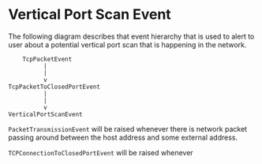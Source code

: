 # Vertical Port Scan Event

The following diagram describes that event hierarchy that is used to alert to user about a potential vertical port scan that is happening in the network.

```
    TcpPacketEvent
          |
          |
          v
TcpPacketToClosedPortEvent
          |
          |
          v
VerticalPortScanEvent
```

`PacketTransmissionEvent` will be raised whenever there is network packet passing around between the host address and some external address.

`TCPConnectionToClosedPortEvent` will be raised whenever 

